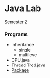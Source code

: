 # Java Lab
Semester 2
### Programs
- inheritance
  - single
  - multilevel
- CPU.java
- Thread Tred.java
- [Package](/Package)
